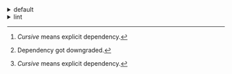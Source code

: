 <details>
<summary>default</summary>

| Platform | Dependency[^1] | Before | After |
| -: | - | - | - |
| linux-64 | *new-package* |  | 0.10.1 |
|| *removed-package* | 0.10.1 |  |
|| python | 0.10.0 | 0.10.0 |
|| *polars* | herads_0 | herads_0 |
| osx-arm64 | *polars*[^2] | 0.10.0 | 0.10.0 |
|| *python* | 0.10.0 | 0.10.0 |

</details>

<details>
<summary>lint</summary>

| Platform | Dependency[^1] | Before | After |
| -: | - | - | - |
| linux-64 | *polars* | 0.10.0 | 0.10.0 |
|| python | 0.10.0 | 0.10.0 |

</details>

[^1]: *Cursive* means explicit dependency.
[^2]: Dependency got downgraded.
